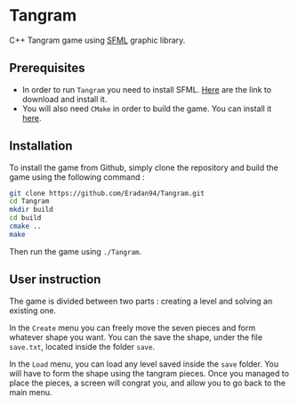 # Tangram
C++ Tangram game using [SFML](https://www.sfml-dev.org/index-fr.php) graphic library.

## Prerequisites
- In order to run `Tangram` you need to install SFML. [Here](https://www.sfml-dev.org/download-fr.php) are the link to download and install it.
- You will also need `CMake` in order to build the game. You can install it [here](https://cmake.org/download/).

## Installation
To install the game from Github, simply clone the repository and build the game using the following command :
```sh
git clone https://github.com/Eradan94/Tangram.git
cd Tangram
mkdir build
cd build
cmake ..
make
```

Then run the game using `./Tangram`.

## User instruction
The game is divided between two parts : creating a level and solving an existing one.

In the `Create` menu you can freely move the seven pieces and form whatever shape you want. You can the save the shape, under the file `save.txt`, located inside the folder `save`.

In the `Load` menu, you can load any level saved inside the `save` folder. You will have to form the shape using the tangram pieces. Once you managed to place the pieces, a screen will congrat you, and allow you to go back to the main menu.
